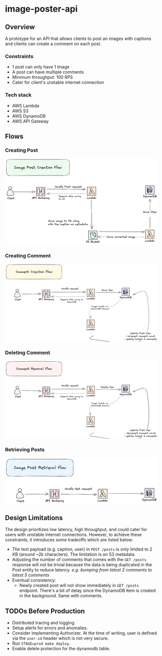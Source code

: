 # image-poster-api

## Overview

A prototype for an API that allows clients to post an images with captions and clients can create a comment on each post.

### Constraints

- 1 post can only have 1 image
- A post can have multiple comments
- Minimum throughput: 100 RPS
- Cater for client's unstable internet connection

### Tech stack

- AWS Lambda
- AWS S3
- AWS DynamoDB
- AWS API Gateway

## Flows

### Creating Post

![create post flow diagram](docs/create-post-flow.png)

### Creating Comment

![create comment flow diagram](docs/create-comment-flow.png)

### Deleting Comment

![delete comment flow diagram](docs/delete-comment-flow.png)

### Retrieving Posts

![get post flow diagram](docs/get-flow.png)

## Design Limitations

The design prioritizes low latency, high throughput, and could cater for users with unstable internet connections. However, to achieve these constraints, it introduces some tradeoffs which are listed below:

- The text payload (e.g. caption, user) in `POST /posts` is only limited to 2 KB (around ~2k characters). The limitation is on S3 metadata.
- Adjusting the number of comments that comes with the `GET /posts` response will not be trivial because the data is being duplicated in the Post entity to reduce latency. _e.g. bumping from latest 2 comments to latest 5 comments_
- Eventual consistency:
  - Newly created post will not show immediately in `GET /posts` endpoint. There's a bit of delay since the DynamoDB item is created in the background. Same with comments.

## TODOs Before Production

- Distributed tracing and logging.
- Setup alerts for errors and anomalies.
- Consider implementing Authorizer. At the time of writing, user is defined via the `user-id` header which is not very secure.
- Run `STAGE=prod make deploy`.
- Enable delete protection for the dynamodb table.
